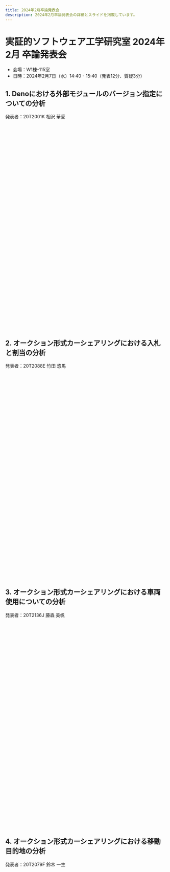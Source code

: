 ```yaml
---
title: 2024年2月卒論発表会
description: 2024年2月卒論発表会の詳細とスライドを掲載しています。
---
```


<script src="https://deno.land/x/embed_pdf@v1.3.0/mod.js" type="module"></script>
<style>
embed-pdf {
  display: block;
  width: 75%;
  height: min(65vw, 75vh);
  margin: 2em auto;
}
</style>

# 実証的ソフトウェア工学研究室 2024年2月 卒論発表会

- 会場：W1棟-115室
- 日時：2024年2月7日（水）14:40 - 15:40（発表12分、質疑3分）

## 1. Denoにおける外部モジュールのバージョン指定についての分析

発表者：20T2001K 相沢 華愛

<embed-pdf src="./20T2001K.pdf"></embed-pdf>

## 2. オークション形式カーシェアリングにおける入札と割当の分析

発表者：20T2088E 竹田 悠馬

<embed-pdf src="./20T2088E.pdf"></embed-pdf>

## 3. オークション形式カーシェアリングにおける車両使用についての分析

発表者：20T2136J 藤森 美帆

<embed-pdf src="./20T2136J.pdf"></embed-pdf>

## 4. オークション形式カーシェアリングにおける移動目的地の分析

発表者：20T2079F 鈴木 一生

<embed-pdf src="./20T2079F.pdf"></embed-pdf>
